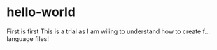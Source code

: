 # hello-world
First is first
This is a trial as I am wiling to understand how to create f... language files!
